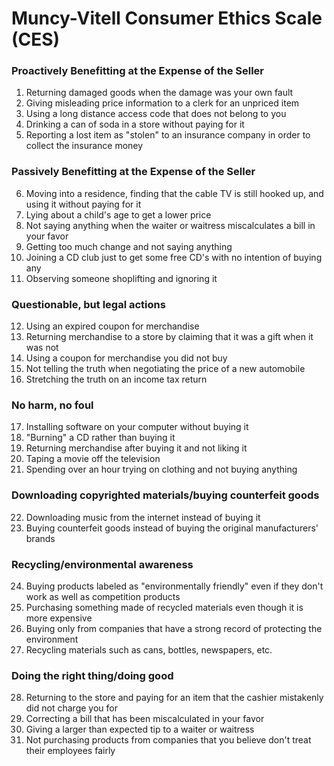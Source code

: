 # Muncy-Vitell Consumer Ethics Scale (CES)

### Proactively Benefitting at the Expense of the Seller
1. Returning damaged goods when the damage was your own fault
2. Giving misleading price information to a clerk for an unpriced item
3. Using a long distance access code that does not belong to you
4. Drinking a can of soda in a store without paying for it
5. Reporting a lost item as "stolen" to an insurance company in order to collect the insurance money

### Passively Benefitting at the Expense of the Seller
6. Moving into a residence, finding that the cable TV is still hooked up, and using it without paying for it
7. Lying about a child's age to get a lower price
8. Not saying anything when the waiter or waitress miscalculates a bill in your favor
9. Getting too much change and not saying anything
10. Joining a CD club just to get some free CD's with no intention of buying any
11. Observing someone shoplifting and ignoring it

### Questionable, but legal actions
12. Using an expired coupon for merchandise 
13. Returning merchandise to a store by claiming that it was a gift when it was not
14. Using a coupon for merchandise you did not buy
15. Not telling the truth when negotiating the price of a new automobile
16. Stretching the truth on an income tax return

### No harm, no foul
17. Installing software on your computer without buying it
18. "Burning" a CD rather than buying it 
19. Returning merchandise after buying it and not liking it 
20. Taping a movie off the television 
21. Spending over an hour trying on clothing and not buying anything

### Downloading copyrighted materials/buying counterfeit goods
22. Downloading music from the internet instead of buying it 
23. Buying counterfeit goods instead of buying the original manufacturers' brands

### Recycling/environmental awareness
24. Buying products labeled as "environmentally friendly" even if they don't work as well as competition products
25. Purchasing something made of recycled materials even though it is more expensive
26. Buying only from companies that have a strong record of protecting the environment
27. Recycling materials such as cans, bottles, newspapers, etc.

### Doing the right thing/doing good
28. Returning to the store and paying for an item that the cashier mistakenly did not charge you for
29. Correcting a bill that has been miscalculated in your favor
30. Giving a larger than expected tip to a waiter or waitress
31. Not purchasing products from companies that you believe don't treat their employees fairly